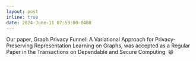 ```yaml
---
layout: post
inline: true
date: 2024-June-11 07:59:00-0400
---
```


Our paper, Graph Privacy Funnel: A Variational Approach for Privacy-Preserving Representation Learning on Graphs, was accepted as a Regular Paper in the Transactions on Dependable and Secure Computing. :smile: 
